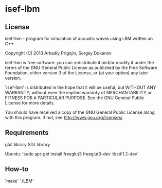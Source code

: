 isef-lbm
========

## License

isef-lbm - program for simulation of acoustic waves using LBM  written on C++
   
Copyright (C) 2013  Arkadiy Prigojin, Sergey Dukanov

isef-lbm is free software: you can redistribute it and/or modify
it under the terms of the GNU General Public License as published by
the Free Software Foundation, either version 3 of the License, or
(at your option) any later version.

'isef-lbm' is distributed in the hope that it will be useful,
but WITHOUT ANY WARRANTY; without even the implied warranty of
MERCHANTABILITY or FITNESS FOR A PARTICULAR PURPOSE.  See the
GNU General Public License for more details.

You should have received a copy of the GNU General Public License
along with this program.  If not, see <http://www.gnu.org/licenses/>.

## Requirements

glut library
SDL library

Ubuntu:
'sudo apt-get install freeglut3 freeglut3-dev libsdl1.2-dev'

## How-to

'make'
'./LBM'
